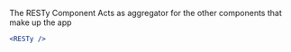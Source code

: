 The RESTy Component
Acts as aggregator for the other components that make up the app
```jsx static
<RESTy />
```